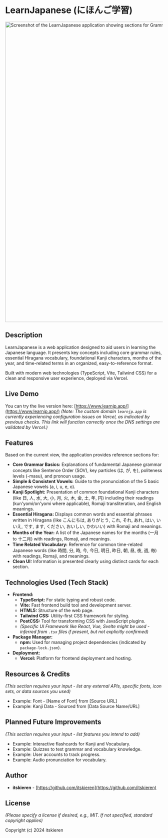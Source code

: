 # LearnJapanese (にほんご学習)

<img width="961" alt="Screenshot of the LearnJapanese application showing sections for Grammar, Kanji, Hiragana, Months, and Time" src="https://github.com/user-attachments/assets/057bb716-e69f-477a-825f-83b683a4f121" />

## Description

LearnJapanese is a web application designed to aid users in learning the Japanese language. It presents key concepts including core grammar rules, essential Hiragana vocabulary, foundational Kanji characters, months of the year, and time-related terms in an organized, easy-to-reference format.

Built with modern web technologies (TypeScript, Vite, Tailwind CSS) for a clean and responsive user experience, deployed via Vercel.

## Live Demo

You can try the live version here: [https://www.learnjp.app/](https://www.learnjp.app/)
*(Note: The custom domain `learnjp.app` is currently experiencing configuration issues on Vercel, as indicated by previous checks. This link will function correctly once the DNS settings are validated by Vercel.)*

## Features

Based on the current view, the application provides reference sections for:

*   **Core Grammar Basics:** Explanations of fundamental Japanese grammar concepts like Sentence Order (SOV), key particles (は, が, を), politeness levels (-masu), and pronoun usage.
*   **Simple & Consistent Vowels:** Guide to the pronunciation of the 5 basic Japanese vowels (a, i, u, e, o).
*   **Kanji Spotlight:** Presentation of common foundational Kanji characters (like 日, 人, 水, 大, 小, 月, 火, 木, 金, 土, 年, 円) including their readings (kun'yomi/on'yomi where applicable), Romaji transliteration, and English meanings.
*   **Essential Hiragana:** Displays common words and essential phrases written in Hiragana (like こんにちは, ありがとう, これ, それ, あれ, はい, いいえ, です, ます, ください, おいしい, かわいい) with Romaji and meanings.
*   **Months of the Year:** A list of the Japanese names for the months (一月 to 十二月) with readings, Romaji, and meanings.
*   **Time Related Vocabulary:** Reference for common time-related Japanese words (like 時間, 分, 時, 今, 今日, 明日, 昨日, 朝, 昼, 夜, 週, 毎) with readings, Romaji, and meanings.
*   **Clean UI:** Information is presented clearly using distinct cards for each section.

## Technologies Used (Tech Stack)

*   **Frontend:**
    *   **TypeScript:** For static typing and robust code.
    *   **Vite:** Fast frontend build tool and development server.
    *   **HTML5:** Structure of the web page.
    *   **Tailwind CSS:** Utility-first CSS framework for styling.
    *   **PostCSS:** Tool for transforming CSS with JavaScript plugins.
    *   *(Specific UI Framework like React, Vue, Svelte might be used - inferred from `.tsx` files if present, but not explicitly confirmed)*
*   **Package Manager:**
    *   **npm:** Used for managing project dependencies (indicated by `package-lock.json`).
*   **Deployment:**
    *   **Vercel:** Platform for frontend deployment and hosting.

## Resources & Credits

*(This section requires your input - list any external APIs, specific fonts, icon sets, or data sources you used)*

*   Example: Font - [Name of Font] from [Source URL]
*   Example: Kanji Data - Sourced from [Data Source Name/URL]

## Planned Future Improvements

*(This section requires your input - list features you intend to add)*

*   Example: Interactive flashcards for Kanji and Vocabulary.
*   Example: Quizzes to test grammar and vocabulary knowledge.
*   Example: User accounts to track progress.
*   Example: Audio pronunciation for vocabulary.

## Author

*   **itskieren** - [https://github.com/itskieren](https://github.com/itskieren)

## License

*(Please specify a license if desired, e.g., MIT. If not specified, standard copyright applies)*

Copyright (c) 2024 itskieren

